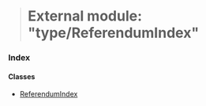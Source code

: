 > # External module: "type/ReferendumIndex"

### Index

#### Classes

* [ReferendumIndex](../classes/_type_referendumindex_.referendumindex.md)